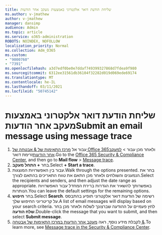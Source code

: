 ```yaml
---
title: שליחת הודעת דואר אלקטרוני באמצעות מעקב אחר הודעות
ms.author: v-jmathew
author: v-jmathew
manager: dansimp
audience: Admin
ms.topic: article
ms.service: o365-administration
ROBOTS: NOINDEX, NOFOLLOW
localization_priority: Normal
ms.collection: Adm_O365
ms.custom:
- "9000760"
- "7391"
ms.openlocfilehash: a3d7edf0be0e7ddaf749399327868d7fdea9f980
ms.sourcegitcommit: 6312ee31561db36104f32282d019d069ede69174
ms.translationtype: MT
ms.contentlocale: he-IL
ms.lasthandoff: 03/11/2021
ms.locfileid: "50745142"
---
```

# <a name="submit-an-email-message-using-message-trace"></a><span data-ttu-id="411d6-102">שליחת הודעת דואר אלקטרוני באמצעות מעקב אחר הודעות</span><span class="sxs-lookup"><span data-stu-id="411d6-102">Submit an email message using message trace</span></span>

1. <span data-ttu-id="411d6-103">עבור אל [מרכז התאימות של & אבטחה של Office 365](https://go.microsoft.com/fwlink/p/?linkid=2077143)ולאחר מכן עבור   >  [למעקב אחר הודעות](https://go.microsoft.com/fwlink/?linkid=2101048)זרימת דואר.</span><span class="sxs-lookup"><span data-stu-id="411d6-103">Go to the [Office 365 Security & Compliance Center](https://go.microsoft.com/fwlink/p/?linkid=2077143), and then go to **Mail flow** > [Message trace](https://go.microsoft.com/fwlink/?linkid=2101048).</span></span>
2. <span data-ttu-id="411d6-104">בחר **+ התחל מעקב**.</span><span class="sxs-lookup"><span data-stu-id="411d6-104">Select **+ Start a trace**.</span></span>
3. <span data-ttu-id="411d6-105">עבור בין האפשרויות המוצגות.</span><span class="sxs-lookup"><span data-stu-id="411d6-105">Walk through the options presented.</span></span> <span data-ttu-id="411d6-106">בחר את הנמענים והשולחים ולאחר מכן התאם את טווח התאריכים בהתאם לצורך.</span><span class="sxs-lookup"><span data-stu-id="411d6-106">Select the recipients and senders, and then adjust the date range as appropriate.</span></span> <span data-ttu-id="411d6-107">באפשרותך להשאיר את הגדרות ברירת המחדל עבור האפשרויות הנותרות.</span><span class="sxs-lookup"><span data-stu-id="411d6-107">You can leave the default settings for the remaining options.</span></span>
4. <span data-ttu-id="411d6-108">בחר **חיפוש**.</span><span class="sxs-lookup"><span data-stu-id="411d6-108">Select **Search**.</span></span> <span data-ttu-id="411d6-109">רשימה של הודעות דואר אלקטרוני תופיע בהתבסס על קריטריוני החיפוש שלך.</span><span class="sxs-lookup"><span data-stu-id="411d6-109">A list of email messages will display based on your search criteria.</span></span> <span data-ttu-id="411d6-110">לחץ פעמיים על ההודעה שברצונך לשלוח ולאחר מכן בחר **שלח הודעה**.</span><span class="sxs-lookup"><span data-stu-id="411d6-110">Double-click the message that you want to submit, and then select **Submit message**.</span></span>
5. <span data-ttu-id="411d6-111">לקבלת מידע נוסף, ראה [מעקב אחר הודעות במרכז התאימות של אבטחה &](https://go.microsoft.com/fwlink/?linkid=2101557).</span><span class="sxs-lookup"><span data-stu-id="411d6-111">To learn more, see [Message trace in the Security & Compliance Center](https://go.microsoft.com/fwlink/?linkid=2101557).</span></span>
